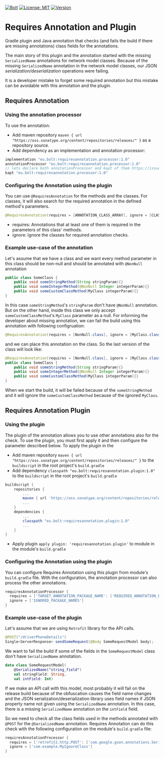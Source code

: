 [![Bolt](https://bolt.eu/favicon.ico)](https://bolt.eu/)
[![License: MIT](https://img.shields.io/badge/License-MIT-yellow.svg)](https://opensource.org/licenses/MIT)
[![Version](https://img.shields.io/nexus/r/eu.bolt/requiresannotation.plugin?server=https%3A%2F%2Foss.sonatype.org)](https://opensource.org/licenses/MIT)


# Requires Annotation and Plugin
Gradle plugin and Java annotation that checks (and fails the build if there are missing annotations) class fields for the annotations. 

The main story of this plugin and the annotation started with the missing `SerializedName` annotations for network model classes. Because of the missing `SerializedName` annotation in the network model classes, our JSON *serialization/deserialization* operations were failing. 

It is a developer mistake to forget some required annotation but this mistake can be avoidable with this annotation and the plugin.


## Requires Annotation
### Using the annotation processor
To use the annotation:
- Add maven repository `maven { url "https://oss.sonatype.org/content/repositories/releases/" }` as a repository source.
- Add dependency as an implementation and annotation processor:
```groovy
implementation "eu.bolt:requiresannotation.processor:1.0"
annotationProcessor "eu.bolt:requiresannotation.processor:1.0"
// lets declare both annotationProcessor and kapt of them https://issuetracker.google.com/issues/80270236
kapt "eu.bolt:requiresannotation.processor:1.0"
```

### Configuring the Annotation using the plugin
You can use `@RequiresAnnotation` for the methods and the classes. For classes, it will also search for the required annotation in the defined method's parameters.
```java
@RequiresAnnotation(requires = [ANNOTATION_CLASS_ARRAY], ignore = [CLASS_ARRAY])
```
- requires: Annotations that at least one of them is required in the parameters of this class' methods.
- ignore: Ignore the classes for required annotation checks.

### Example use-case of the annotation
Let's assume that we have a class and we want every method parameter in this class should be non-null and should be annotated with `@NonNull` annotation
```java
public class SomeClass {
    public void someStringMethod(String stringParam){}
    public void someIntegerMethod(@NonNull Integer integerParam){}
    public void someCustomClassMethod(MyClass integerParam){}
}
```

In this case `someStringMethod`'s `stringParam` don't have `@NonNull` annotation. But on the other hand, inside this class we only accept `someCustomClassMethod`'s `MyClass` parameter as a null. For informing the developer about missing annotation, we can fail the build using this annotation with following configruation:
```java
@RequiresAnnotation(requires = [NonNull.class], ignore = [MyClass.class])
```
and we can place this annotation on the class. So the last version of the class will look like:
```java
@RequiresAnnotation(requires = [NonNull.class], ignore = [MyClass.class])
public class SomeClass {
    public void someStringMethod(String stringParam){}
    public void someIntegerMethod(@NonNull Integer integerParam){}
    public void someCustomClassMethod(MyClass integerParam){}
}
```
When we start the build, it will be failed because of the `someStringMethod` and it will ignore the `someCustomClassMethod` because of the ignored `MyClass`.

## Requires Annotation Plugin
### Using the plugin
The plugin of the annotation allows you to use other annotations also for the check. To use the plugin, you must first apply it and then configure the parameter described below. To apply the plugin in the 
- Add maven repository `maven { url "https://oss.sonatype.org/content/repositories/releases/" }` to the `buildscript` in the root project's `build.gradle`
- Add dependency `classpath "eu.bolt:requiresannotation.plugin:1.0"` to the `buildscript` in the root project's `build.gradle`
```groovy
buildscript {
    repositories {
        ...
        maven { url 'https://oss.sonatype.org/content/repositories/releases/' }
        ...
    }
    dependencies {
        ...
        classpath "eu.bolt:requiresannotation.plugin:1.0"
        ...
    }
}
```
- Apply plugin `apply plugin: 'requiresannotation.plugin'` to module in the module's `build.gradle`

### Configuring the Annotation using the plugin
You can configure Requires Annotation using this plugin from module's `build.gradle` file. With the configuration, the annotation processor can also process the other annotations.
```groovy
requiresAnnotationProcessor {
  requires = ['TARGET_ANNOTATION_PACKAGE_NAME': ['REQUIRED_ANNOTATION_PACKAGE_NAMES']]
  ignore = ['IGNORED_PACKAGE_NAMES']
}
```

### Example use-case of the plugin
Let's assume that we are using `Retrofit` library for the API calls.
````java
@POST("/driverPhoneDetails")
Single<ServerResponse> sendSomeRequest(@Body SomeRequestModel body);
````
We want to fail the build if some of the fields in the `SomeRequestModel` class don't have `SerializedName` annotation.
```kotlin
data class SomeRequestModel(
    @SerializedName("string_field")
    val stringField: String,
    val intField: Int)
```
If we make an API call with this model, most probably it will fail on the release build because of the obfuscation causes the field name changes and the JSON serialization/deserialization library uses field names if JSON property name not given using the `SerializedName` annotation. In this case, there is a missing `SerializedName` annotation on the `intField` field. 

So we need to check all the class fields used in the methods annotated with `@POST` for the `@SerializedName` annotation. Requires Annotation can do this check with the following configuration on the module's `build.gradle` file:
````groovy
requiresAnnotationProcessor {
  requires = ['retrofit2.http.POST': ['com.google.gson.annotations.SerializedName']]
  ignore = ['com.example.MyIgnoreClass']
}
````

